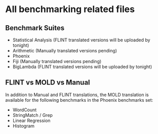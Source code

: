 # All benchmarking related files

## Benchmark Suites
* Statistical Analysis (FLINT translated versions will be uploaded by tonight)
* Arithmetic (Manually translated versions pending)
* Phoenix
* Fiji (Manually translated versions pending)
* BigLambda (FLINT translated versions will be uploaded by tonight)


## FLINT vs MOLD vs Manual
In addition to Manual and FLINT translations, the MOLD translation is available for the following benchmarks in the Phoenix benchmarks set:
* WordCount
* StringMatch / Grep
* Linear Regression
* Histogram
